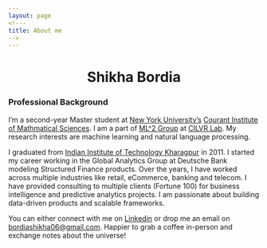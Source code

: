 ```yaml
---
layout: page
<!---
title: About me
-->
---
```


<h1 align="center">Shikha Bordia</h1>

### Professional Background


I’m a second-year Master student at [New York University’s](http://www.nyu.edu/) [Courant Institute of Mathmatical Sciences](https://cs.nyu.edu/home/index.html). I am a part of [ML^2 Group](https://wp.nyu.edu/ml2/) at [CILVR Lab](https://wp.nyu.edu/cilvr/). My research interests are machine learning and natural language processing. 

I graduated from [Indian Institute of Technology Kharagpur](http://www.iitkgp.ac.in) in 2011. I started my career working in the Global Analytics Group at Deutsche Bank modeling Structured Finance products.  Over the years, I have worked across multiple industries like retail, eCommerce, banking and telecom. I have provided consulting to multiple clients (Fortune 100) for business intelligence and predictive analytics projects. I am passionate about building data-driven products and scalable frameworks.

You can either connect with me on [Linkedin](https://www.linkedin.com/in/shikhabordia/) or drop me an email on bordiashikha06@gmail.com. Happier to grab a coffee in-person and exchange notes about the universe! 




